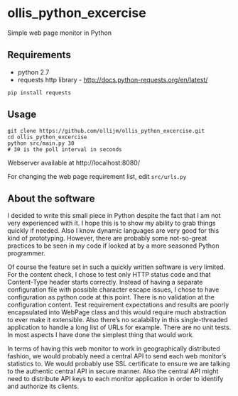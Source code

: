 ollis_python_excercise
======================

Simple web page monitor in Python

## Requirements

* python 2.7
* requests http library - http://docs.python-requests.org/en/latest/

```
pip install requests
```

## Usage

```
git clone https://github.com/ollijm/ollis_python_excercise.git
cd ollis_python_excercise
python src/main.py 30
# 30 is the poll interval in seconds
```

Webserver available at http://localhost:8080/

For changing the web page requirement list, edit `src/urls.py`

## About the software

I decided to write this small piece in Python despite the fact that I am not very experienced with it. I hope this is to show my ability to grab things quickly if needed. Also I know dynamic languages are very good for this kind of prototyping. However, there are probably some not-so-great practices to be seen in my code if looked at by a more seasoned Python programmer.

Of course the feature set in such a quickly written software is very limited. For the content check, I chose to test only HTTP status code and that Content-Type header starts correctly. Instead of having a separate configuration file with possible character escape issues, I chose to have configuration as python code at this point. There is no validation at the configuration content. Test requirement expectations and results are poorly encapsulated into WebPage class and this would require much abstraction to ever make it extensible. Also there’s no scalability in this single-threaded application to handle a long list of URLs for example. There are no unit tests. In most aspects I have done the simplest thing that would work.

In terms of having this web monitor to work in geographically distributed fashion, we would probably need a central API to send each web monitor’s statistics to. We would probably use SSL certificate to ensure we are talking to the authentic central API in secure manner. Also the central API might need to distribute API keys to each monitor application in order to identify and authorize its clients.
